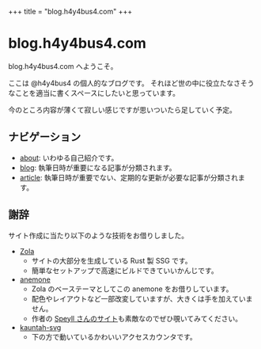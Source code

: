 +++
title = "blog.h4y4bus4.com"
+++

# blog.h4y4bus4.com
blog.h4y4bus4.com へようこそ。

ここは @h4y4bus4 の個人的なブログです。
それほど世の中に役立たなさそうなことを適当に書くスペースにしたいと思っています。

今のところ内容が薄くて寂しい感じですが思いついたら足していく予定。

## ナビゲーション
- [about](./about): いわゆる自己紹介です。
- [blog](./blog): 執筆日時が重要になる記事が分類されます。
- [article](./article): 執筆日時が重要でない、定期的な更新が必要な記事が分類されます。

## 謝辞
サイト作成に当たり以下のような技術をお借りしました。

- [Zola](https://www.getzola.org/)
  - サイトの大部分を生成している Rust 製 SSG です。
  - 簡単なセットアップで高速にビルドできていいかんじです。
- [anemone](https://github.com/Speyll/anemone)
  - Zola のベーステーマとしてこの anemone をお借りしています。
  - 配色やレイアウトなど一部改変していますが、大きくは手を加えていません。
  - 作者の [Speyll さんのサイト](https://speyllsite.pages.dev/)も素敵なのでぜひ覗いてみてください。
- [kauntah-svg](https://github.com/3846masa/kauntah-svg)
  - 下の方で動いているかわいいアクセスカウンタです。